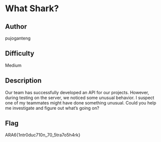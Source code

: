 # What Shark?

## Author

pujoganteng

## Difficulty

Medium

## Description

Our team has successfully developed an API for our projects. However, during testing on the server, we noticed some unusual behavior. I suspect one of my teammates might have done something unusual. Could you help me investigate and figure out what’s going on?

## Flag

ARA6{1ntr0duc710n_70_5tra7o5h4rk}

